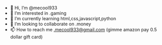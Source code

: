 - 👋 Hi, I’m @mecool933
- 👀 I’m interested in .gaming
- 🌱 I’m currently learning html,css,javascript,python
- 💞️ I’m looking to collaborate on .money
- 📫 How to reach me .mecool933@gmail.com (gimme amazon pay 0.5 dollar gift card)


<!---
mecool933/mecool933 is a ✨ special ✨ repository because its `README.md` (this file) appears on your GitHub profile.
You can click the Preview link to take a look at your changes.
--->
